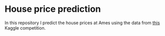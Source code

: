 # House price prediction

In this repository I predict the house prices at Ames using the data from [this](https://www.kaggle.com/c/home-data-for-ml-course/overview) Kaggle competition.
